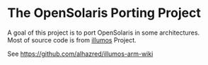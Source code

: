 # The OpenSolaris Porting Project

A goal of this project is to port OpenSolaris in some architectures.  
Most of source code is from [illumos](https://illumos.org) Project.

See https://github.com/alhazred/illumos-arm-wiki
